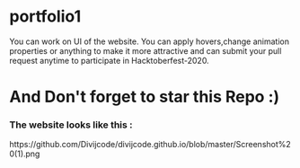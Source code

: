 # portfolio1

You can work on UI of the website.
You can apply hovers,change animation properties or anything to make it more attractive and can submit your pull request anytime to participate in Hacktoberfest-2020.
<h1>And Don't forget to star this Repo :)  </h1>

<h3>The website looks like this :</h3>
https://github.com/Divijcode/divijcode.github.io/blob/master/Screenshot%20(1).png
